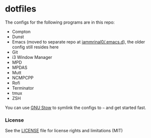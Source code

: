 # dotfiles


The configs for the following programs are in this repo:

 - Compton
 - Dunst
 - Emacs (moved to separate repo at [iammrinal0/.emacs.d](https://github.com/iammrinal0/.emacs.d)), the older config still resides here
 - Git
 - i3 Window Manager
 - MPD
 - MPDAS
 - Mutt
 - NCMPCPP
 - Rofi
 - Terminator
 - tmux
 - ZSH

You can use [GNU Stow](https://www.gnu.org/software/stow/) to symlink the configs to `~` and get started fast.

### License
 See the [LICENSE](LICENSE) file for license rights and limitations (MIT)
